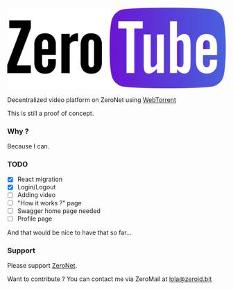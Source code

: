 ![ZeroTube Logo](/public/img/zero_degrade.png)

Decentralized video platform on ZeroNet using [WebTorrent](http://webtorrent.io/)

This is still a proof of concept.

### Why ?

Because I can.

### TODO

- [x] React migration
- [x] Login/Logout
- [ ] Adding video
- [ ] "How it works ?" page
- [ ] Swagger home page needed
- [ ] Profile page

And that would be nice to have that so far...

### Support

Please support [ZeroNet](https://zeronet.readthedocs.org/en/latest/help_zeronet/donate/).

Want to contribute ? You can contact me via ZeroMail at [lola@zeroid.bit](mailto:lola@zeroid.bit)
